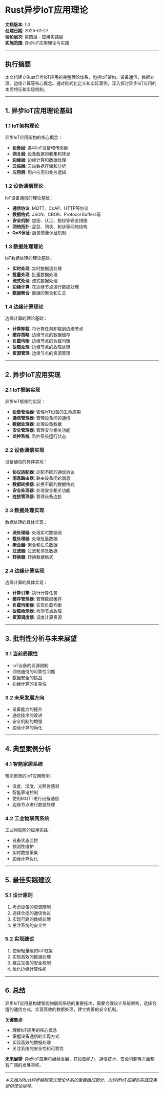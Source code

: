 # Rust异步IoT应用理论

**文档版本**: 1.0  
**创建日期**: 2025-01-27  
**理论层次**: 第四层 - 应用实践层  
**实施范围**: 异步IoT应用理论与实践

---

## 执行摘要

本文档建立Rust异步IoT应用的完整理论体系，包括IoT架构、设备通信、数据处理、边缘计算等核心概念。通过形式化定义和实际案例，深入探讨异步IoT应用的本质特征和实现机制。

---

## 1. 异步IoT应用理论基础

### 1.1 IoT架构理论

异步IoT应用架构的核心概念：

- **设备层**: 各种IoT设备和传感器
- **网关层**: 设备数据的收集和转发
- **边缘层**: 边缘计算和数据处理
- **云端层**: 云端数据存储和分析
- **应用层**: 用户应用和业务逻辑

### 1.2 设备通信理论

IoT设备通信的理论基础：

- **通信协议**: MQTT、CoAP、HTTP等协议
- **数据格式**: JSON、CBOR、Protocol Buffers等
- **安全机制**: 加密、认证、授权等安全措施
- **网络拓扑**: 星型、网状、树状等网络结构
- **QoS保证**: 服务质量保证机制

### 1.3 数据处理理论

IoT数据处理的理论基础：

- **实时处理**: 实时数据流处理
- **批量处理**: 批量数据处理
- **流式处理**: 流式数据处理
- **边缘计算**: 在边缘节点进行数据处理
- **数据聚合**: 数据的聚合和汇总

### 1.4 边缘计算理论

边缘计算的理论基础：

- **计算卸载**: 将计算任务卸载到边缘节点
- **缓存策略**: 边缘节点的数据缓存
- **负载均衡**: 边缘节点的负载均衡
- **故障处理**: 边缘节点的故障处理
- **资源管理**: 边缘节点的资源管理

---

## 2. 异步IoT应用实现

### 2.1 IoT框架实现

异步IoT框架的实现：

- **设备管理器**: 管理IoT设备的生命周期
- **通信管理器**: 管理设备间的通信
- **数据处理器**: 处理设备数据
- **安全管理器**: 管理安全相关功能
- **监控系统**: 监控系统运行状态

### 2.2 设备通信实现

设备通信的具体实现：

- **协议适配器**: 适配不同的通信协议
- **消息路由器**: 路由设备间的消息
- **数据转换器**: 转换不同的数据格式
- **安全处理器**: 处理安全相关功能
- **连接管理器**: 管理设备连接

### 2.3 数据处理实现

数据处理的具体实现：

- **流处理器**: 处理实时数据流
- **批处理器**: 处理批量数据
- **聚合器**: 聚合和汇总数据
- **过滤器**: 过滤和清洗数据
- **转换器**: 转换数据格式

### 2.4 边缘计算实现

边缘计算的具体实现：

- **计算引擎**: 执行计算任务
- **缓存管理器**: 管理数据缓存
- **负载均衡器**: 实现负载均衡
- **故障检测器**: 检测节点故障
- **资源调度器**: 调度计算资源

---

## 3. 批判性分析与未来展望

### 3.1 当前局限性

- IoT设备的资源限制
- 网络通信的可靠性问题
- 数据安全的挑战
- 边缘计算的复杂性

### 3.2 未来发展方向

- 设备能力的提升
- 通信技术的改进
- 安全机制的增强
- 边缘计算的简化

---

## 4. 典型案例分析

### 4.1 智能家居系统

智能家居的IoT应用案例：

- 温度、湿度、光照传感器
- 智能家电控制
- 使用MQTT进行设备通信
- 边缘节点进行数据处理

### 4.2 工业物联网系统

工业物联网的应用实践：

- 设备状态监控
- 预测性维护
- 实时数据采集
- 边缘计算优化

---

## 5. 最佳实践建议

### 5.1 设计原则

1. 考虑设备的资源限制
2. 选择合适的通信协议
3. 实现可靠的数据处理
4. 关注系统的安全性

### 5.2 实现建议

1. 使用轻量级的IoT框架
2. 实现高效的数据处理
3. 建立完善的安全机制
4. 优化边缘计算性能

---

## 6. 总结

异步IoT应用是构建智能物联网系统的重要技术，需要合理设计系统架构，选择合适的通信方式，实现高效的数据处理，建立完善的安全机制。

**关键要点**:

- 理解IoT应用的核心概念
- 掌握设备通信的实现方式
- 实现高效的数据处理
- 关注系统的安全性和可靠性

**未来展望**:
异步IoT应用将继续发展，在设备能力、通信技术、安全机制等方面都有广阔的发展空间。

---

*本文档为Rust异步编程范式理论体系的重要组成部分，为异步IoT应用的实践应用提供理论指导。*

